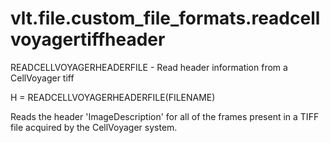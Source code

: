# vlt.file.custom_file_formats.readcellvoyagertiffheader

  READCELLVOYAGERHEADERFILE - Read header information from a CellVoyager tiff
 
   H = READCELLVOYAGERHEADERFILE(FILENAME)
 
   Reads the header 'ImageDescription' for all of the frames present in a
   TIFF file acquired by the CellVoyager system.
